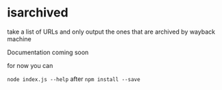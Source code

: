 # isarchived
take a list of URLs and only output the ones that are archived by wayback machine

Documentation coming soon

for now you can

`node index.js --help` after `npm install --save`
